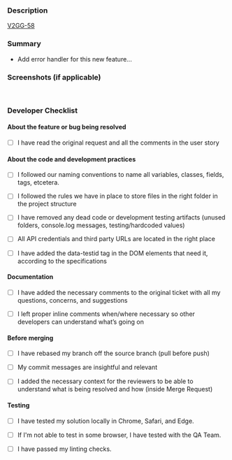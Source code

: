 ### Description

[V2GG-58](https://google.com)



### Summary

- Add error handler for this new feature...



### Screenshots (if applicable)

​

### Developer Checklist

#### About the feature or bug being resolved

- [ ] I have read the original request and all the comments in the user story

#### About the code and development practices

- [ ] I followed our naming conventions to name all variables, classes, fields, tags, etcetera.

- [ ] I followed the rules we have in place to store files in the right folder in the project structure

- [ ] I have removed any dead code or development testing artifacts (unused folders, console.log messages, testing/hardcoded values)

- [ ] All API credentials and third party URLs are located in the right place

- [ ] I have added the data-testid tag in the DOM elements that need it, according to the specifications

#### Documentation

- [ ] I have added the necessary comments to the original ticket with all my questions, concerns, and suggestions

- [ ] I left proper inline comments when/where necessary so other developers can understand what’s going on

#### Before merging

- [ ] I have rebased my branch off the source branch (pull before push)

- [ ] My commit messages are insightful and relevant

- [ ] I added the necessary context for the reviewers to be able to understand what is being resolved and how (inside Merge Request)

#### Testing

- [ ] I have tested my solution locally in Chrome, Safari, and Edge.

- [ ] If I'm not able to test in some browser, I have tested with the QA Team.

- [ ] I have passed my linting checks.
